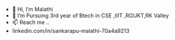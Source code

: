 - 👋 Hi, I’m Malathi
- 🌱 I’m Pursuing 3rd year of Btech in CSE ,IIIT ,RGUKT,RK Valley
- 📫 Reach  me ..
- linkedin.com/in/sankarapu-malathi-70a4a9213

<!---
malathinani/malathinani is a ✨ special ✨ repository because its `README.md` (this file) appears on your GitHub profile.
You can click the Preview link to take a look at your changes.
--->
